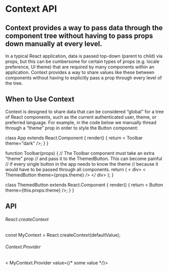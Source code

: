 # Context API

## Context provides a way to pass data through the component tree without having to pass props down manually at every level.

In a typical React application, data is passed top-down (parent to child) via props, but this can be cumbersome for certain types of props (e.g. locale preference, UI theme) that are required by many components within an application. Context provides a way to share values like these between components without having to explicitly pass a prop through every level of the tree.

## When to Use Context
Context is designed to share data that can be considered “global” for a tree of React components, such as the current authenticated user, theme, or preferred language. For example, in the code below we manually thread through a “theme” prop in order to style the Button component:

class App extends React.Component {
  render() {
    return < Toolbar theme="dark" />;
  }
}

function Toolbar(props) {
  // The Toolbar component must take an extra "theme" prop
  // and pass it to the ThemedButton. This can become painful
  // if every single button in the app needs to know the theme
  // because it would have to be passed through all components.
  return (
    < div>
      < ThemedButton theme={props.theme} />
    </ div>
  );
}

class ThemedButton extends React.Component {
  render() {
    return < Button theme={this.props.theme} />;
  }
}

## API
###### React.createContext
const MyContext = React.createContext(defaultValue);

###### Context.Provider
< MyContext.Provider value={/* some value */}>

